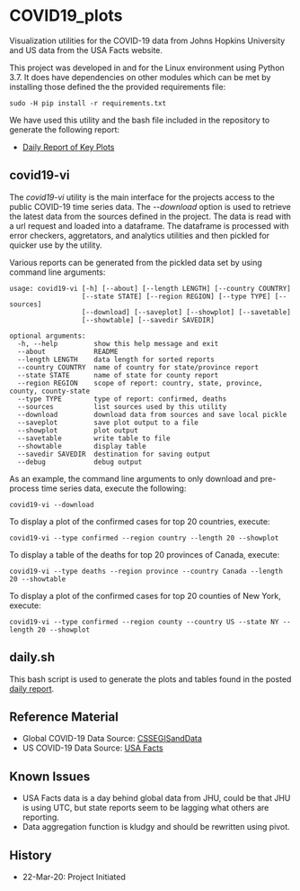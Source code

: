 # COVID19_plots
Visualization utilities for the COVID-19 data from Johns Hopkins University and US data from the USA Facts website.

This project was developed in and for the Linux environment using Python 3.7.  It does have dependencies
on other modules which can be met by installing those defined the the provided requirements file:
```
sudo -H pip install -r requirements.txt
```
We have used this utility and the bash file included in the repository to generate the following report:
* [Daily Report of Key Plots](https://github.com/natalyalangford/COVID19_plots/blob/master/daily_report/REPORT.md)

## covid19-vi
The *covid19-vi* utility is the main interface for the projects access to the public COVID-19 time series
data.  The *--download* option is used to retrieve the latest data from the sources defined in the project.
The data is read with a url request and loaded into a dataframe.  The dataframe is processed with error checkers,
aggretators, and analytics utilities and then pickled for quicker use by the utility.

Various reports can be generated from the pickled data set by using command line arguments:
```
usage: covid19-vi [-h] [--about] [--length LENGTH] [--country COUNTRY]
                  [--state STATE] [--region REGION] [--type TYPE] [--sources]
                  [--download] [--saveplot] [--showplot] [--savetable]
                  [--showtable] [--savedir SAVEDIR]

optional arguments:
  -h, --help         show this help message and exit
  --about            README
  --length LENGTH    data length for sorted reports
  --country COUNTRY  name of country for state/province report
  --state STATE      name of state for county report
  --region REGION    scope of report: country, state, province, county, county-state
  --type TYPE        type of report: confirmed, deaths
  --sources          list sources used by this utility
  --download         download data from sources and save local pickle
  --saveplot         save plot output to a file
  --showplot         plot output
  --savetable        write table to file
  --showtable        display table
  --savedir SAVEDIR  destination for saving output
  --debug            debug output
```
As an example, the command line arguments to only download and pre-process time series data, execute
the following:
```shell script
covid19-vi --download
```
To display a plot of the confirmed cases for top 20 countries, execute:
```shell script
covid19-vi --type confirmed --region country --length 20 --showplot
```
To display a table of the deaths for top 20 provinces of Canada, execute:
```shell script
covid19-vi --type deaths --region province --country Canada --length 20 --showtable
```
To display a plot of the confirmed cases for top 20 counties of New York, execute:
```shell script
covid19-vi --type confirmed --region county --country US --state NY --length 20 --showplot
```

## daily.sh
This bash script is used to generate the plots and tables found in the posted
[daily report](https://github.com/natalyalangford/COVID19_plots/blob/master/daily_report/REPORT.md).

## Reference Material
* Global COVID-19 Data Source: [CSSEGISandData](https://github.com/CSSEGISandData/COVID-19/tree/master/csse_covid_19_data)
* US COVID-19 Data Source: [USA Facts](https://usafacts.org/issues/coronavirus/)

## Known Issues
* USA Facts data is a day behind global data from JHU, could be that JHU is using UTC, but state reports 
seem to be lagging what others are reporting.
* Data aggregation function is kludgy and should be rewritten using pivot.

## History
* 22-Mar-20: Project Initiated

